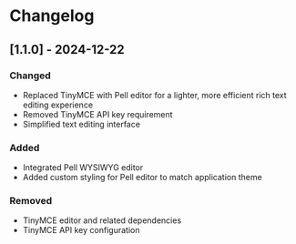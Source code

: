 # Changelog

## [1.1.0] - 2024-12-22
### Changed
- Replaced TinyMCE with Pell editor for a lighter, more efficient rich text editing experience
- Removed TinyMCE API key requirement
- Simplified text editing interface

### Added
- Integrated Pell WYSIWYG editor
- Added custom styling for Pell editor to match application theme

### Removed
- TinyMCE editor and related dependencies
- TinyMCE API key configuration
